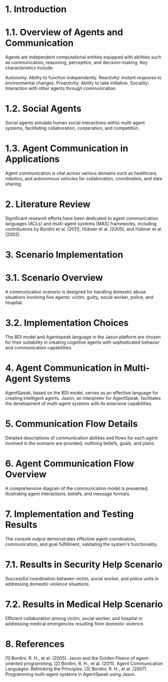 # 1. Introduction
# 1.1. Overview of Agents and Communication
Agents are independent computational entities equipped with abilities such as communication, reasoning, perception, and decision-making. Key characteristics include:

Autonomy: Ability to function independently.
Reactivity: Instant response to environmental changes.
Proactivity: Ability to take initiative.
Sociality: Interaction with other agents through communication.
# 1.2. Social Agents
Social agents simulate human social interactions within multi-agent systems, facilitating collaboration, cooperation, and competition.

# 1.3. Agent Communication in Applications
Agent communication is vital across various domains such as healthcare, robotics, and autonomous vehicles for collaboration, coordination, and data sharing.

# 2. Literature Review
Significant research efforts have been dedicated to agent communication languages (ACLs) and multi-agent systems (MAS) frameworks, including contributions by Bordini et al. (2011), Hübner et al. (2005), and Hübner et al. (2002).

# 3. Scenario Implementation
# 3.1. Scenario Overview
A communication scenario is designed for handling domestic abuse situations involving five agents: victim, guilty, social worker, police, and hospital.

# 3.2. Implementation Choices
The BDI model and Agentspeak language in the Jason platform are chosen for their suitability in creating cognitive agents with sophisticated behavior and communication capabilities.

# 4. Agent Communication in Multi-Agent Systems
AgentSpeak, based on the BDI model, serves as an effective language for creating intelligent agents. Jason, an interpreter for AgentSpeak, facilitates the development of multi-agent systems with its extensive capabilities.

# 5. Communication Flow Details
Detailed descriptions of communication abilities and flows for each agent involved in the scenario are provided, outlining beliefs, goals, and plans.

# 6. Agent Communication Flow Overview
A comprehensive diagram of the communication model is presented, illustrating agent interactions, beliefs, and message formats.

# 7. Implementation and Testing Results
The console output demonstrates effective agent coordination, communication, and goal fulfillment, validating the system's functionality.

# 7.1. Results in Security Help Scenario
Successful coordination between victim, social worker, and police units in addressing domestic violence situations.

# 7.2. Results in Medical Help Scenario
Efficient collaboration among victim, social worker, and hospital in addressing medical emergencies resulting from domestic violence.

# 8. References
[1] Bordini, R. H., et al. (2005). Jason and the Golden Fleece of agent-oriented programming.
[2] Bordini, R. H., et al. (2011). Agent Communication Languages: Rethinking the Principles.
[3] Bordini, R. H., et al. (2007). Programming multi-agent systems in AgentSpeak using Jason.

